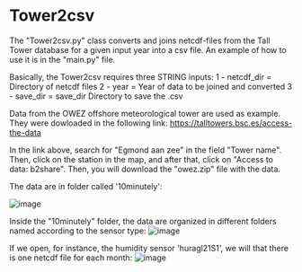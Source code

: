 # Tower2csv
The "Tower2csv.py" class converts and joins netcdf-files from the Tall Tower database for a given input year into a csv file.
An example of how to use it is in the "main.py" file.

Basically, the Tower2csv requires three STRING inputs:
1 - netcdf_dir = Directory of netcdf files
2 - year = Year of data to be joined and converted
3 - save_dir = save_dir  Directory to save the .csv

Data from the OWEZ offshore meteorological tower are used as example. They were dowloaded in the following link:
https://talltowers.bsc.es/access-the-data

In the link above, search for "Egmond aan zee" in the field "Tower name". Then, click on the station in the map, and after that, click on "Access to data: b2share". Then, you will download the "owez.zip" file with the data.

The data are in folder called '10minutely':

![image](https://github.com/marcosp-araujo/Tower2csv/assets/88653954/88a28998-6584-4e66-a616-556e6b23a530)

Inside the "10minutely" folder, the data are organized in different folders named according to the sensor type:
![image](https://github.com/marcosp-araujo/Tower2csv/assets/88653954/3a697716-fc1e-439c-a5c3-2f0074f3b43d)

If we open, for instance, the humidity sensor 'huragl21S1', we will that there is one netcdf file for each month:
![image](https://github.com/marcosp-araujo/Tower2csv/assets/88653954/0b73c460-3fb6-4c61-aa5f-addd5ffee83e)

